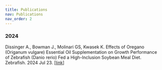 ```yaml
---
title: Publications
nav: Publications
nav_order: 2
---
```


### 2024 

Dissinger A., Bowman J., Molinari GS, Kwasek K. Effects of Oregano (Origanum vulgare) Essential Oil Supplementation on Growth Performance of Zebrafish (Danio rerio) Fed a High-Inclusion Soybean Meal Diet. Zebrafish. 2024 Jul 23. [[link](https://www.liebertpub.com/doi/10.1089/zeb.2024.0139)]

